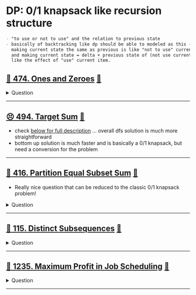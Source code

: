 # DP: 0/1 knapsack like recursion structure

```markdown
- "to use or not to use" and the relation to previous state
- basically of backtracking like dp should be able to modeled as this - as
  making current state the same as previous is like "not to use" current item.
  and making current state = delta + previous state of (not use current item) is
  like the effect of "use" current item.
```

## [:thinking: 474. Ones and Zeroes](https://leetcode.com/problems/ones-and-zeroes/) [:dart:](ones_and_zeros.h)

<details><summary markdown="span">Question</summary>

```markdown
You are given an array of binary strings strs and two integers m and n.

Return the size of the largest subset of strs such that
- there are at most m 0's and n 1's in the subset.

A set x is a subset of a set y if all elements of x are also elements of y.

Input: strs = ["10","0001","111001","1","0"], m = 5, n = 3
Output: 4
Explanation:

The largest subset with at most 5 0's and 3 1's is {"10", "0001", "1", "0"}, so the answer is 4.
- Other valid but smaller subsets include {"0001", "1"} and {"10", "1", "0"}.
- {"111001"} is an invalid subset because it contains 4 1's, greater than the maximum of 3.
```

</details>

------------------------------------------------------------------------------

## [:persevere: 494. Target Sum](https://leetcode.com/problems/target-sum/) [:dart:](target_sum_bottom_up.h)

- check [below for full description](#bulb-494-target-sum-dart) ... overall dfs solution is much more straightforward
- bottom up solution is much faster and is basically a 0/1 knapsack, but need a conversion for the problem

------------------------------------------------------------------------------

## [:thinking: 416. Partition Equal Subset Sum](https://leetcode.com/problems/partition-equal-subset-sum/) [:dart:](partition_equal_subset_sum.h)

- Really nice question that can be reduced to the classic 0/1 knapsack problem!

<details><summary markdown="span">Question</summary>

```markdown

Given a non-empty array nums containing only positive integers,
find if the array can be partitioned into two subsets such that the sum of
elements in both subsets is equal.

Input: nums = [1,5,11,5]
Output: true
Explanation: The array can be partitioned as [1, 5, 5] and [11].
```

</details>

------------------------------------------------------------------------------

## [:thinking: 115. Distinct Subsequences](https://leetcode.com/problems/distinct-subsequences/) [:dart:](distinct_subsequences.h)

<details><summary markdown="span">Question</summary>

```markdown
Given two strings s and t, return the number of distinct subsequences of s which
equals t.

A string's subsequence is a new string formed from the original string by
deleting some (can be none) of the characters without disturbing the remaining
characters' relative positions.

(i.e., "ACE" is a subsequence of "ABCDE" while "AEC" is not).

The test cases are generated so that the answer fits on a 32-bit signed integer.

Input: s = "rabbbit", t = "rabbit"
Output: 3

Explanation:
rabbbit
^^^^ ^^
rabbbit
^^^ ^^^
rabbbit
^^ ^^^^
```

</details>

------------------------------------------------------------------------------

## [:thinking: 1235. Maximum Profit in Job Scheduling](https://leetcode.com/problems/maximum-profit-in-job-scheduling/) [:dart:](maximum_profit_in_job_scheduling.h)

<details><summary markdown="span">Question</summary>

```markdown
We have n jobs, where every job is scheduled to be done

from startTime[i] to endTime[i], obtaining a profit of profit[i].

You're given the startTime, endTime and profit arrays,
return the maximum profit you can take such that there are no two jobs in the subset with overlapping time range.

If you choose a job that ends at time X you will be able to start another job
that starts at time X.

Input: startTime = [1,2,3,3], endTime = [3,4,5,6], profit = [50,10,40,70]
Output: 120
Explanation: The subset chosen is the first and fourth job.
Time range [1-3]+[3-6] , we get profit of 120 = 50 + 70.
```

</details>

------------------------------------------------------------------------------
